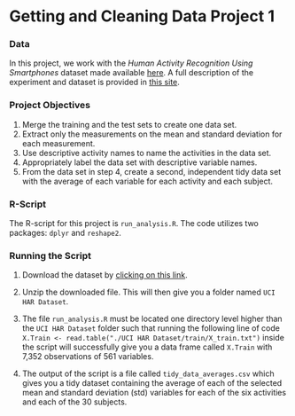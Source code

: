 Getting and Cleaning Data Project 1
==================================


### Data 
In this project, we work with the *Human Activity Recognition Using Smartphones* dataset made available [here](
https://d396qusza40orc.cloudfront.net/getdata%2Fprojectfiles%2FUCI%20HAR%20Dataset.zip). A full description of the experiment and dataset is provided in [this site](http://archive.ics.uci.edu/ml/datasets/Human+Activity+Recognition+Using+Smartphones).

### Project Objectives

1.   Merge the training and the test sets to create one data set.
2.   Extract only the measurements on the mean and standard deviation for each measurement. 
3.   Use descriptive activity names to name the activities in the data set.
4.   Appropriately label the data set with descriptive variable names. 
5.   From the data set in step 4, create a second, independent tidy data set with the average of each variable for each activity and each subject.


### R-Script

The R-script for this project is `run_analysis.R`. The code utilizes two packages: `dplyr` and `reshape2`. 

### Running the Script

1. Download the dataset by [clicking on this link](https://d396qusza40orc.cloudfront.net/getdata%2Fprojectfiles%2FUCI%20HAR%20Dataset.zip).  
2. Unzip the downloaded file. This will then give you a folder named `UCI HAR Dataset`.
3. The file `run_analysis.R` must be located one directory level higher than the `UCI HAR Dataset` folder such that running the following line of code ```X.Train <- read.table("./UCI HAR Dataset/train/X_train.txt")``` inside the script will successfully give you a data frame called `X.Train` with 7,352 observations of 561 variables.

4. The output of the script is a file called `tidy_data_averages.csv` which gives you a tidy dataset containing the average of each of the selected mean and standard deviation (std) variables for each of the six activities and each of the 30 subjects.
